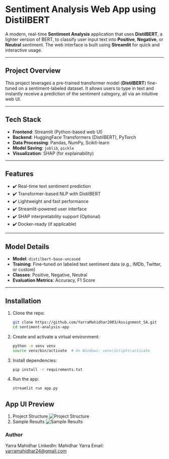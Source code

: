 # Sentiment Analysis Web App using DistilBERT

A modern, real-time **Sentiment Analysis** application that uses **DistilBERT**, a lighter version of BERT, to classify user input text into **Positive**, **Negative**, or **Neutral** sentiment. The web interface is built using **Streamlit** for quick and interactive usage.

---

## Project Overview

This project leverages a pre-trained transformer model (**DistilBERT**) fine-tuned on a sentiment-labeled dataset. It allows users to type in text and instantly receive a prediction of the sentiment category, all via an intuitive web UI.

---

## Tech Stack

- **Frontend**: Streamlit (Python-based web UI)
- **Backend**: HuggingFace Transformers (DistilBERT), PyTorch
- **Data Processing**: Pandas, NumPy, Scikit-learn
- **Model Saving**: `joblib`, `pickle`
- **Visualization**: SHAP (for explainability)

---

## Features

- ✔️ Real-time text sentiment prediction
- ✔️ Transformer-based NLP with DistilBERT
- ✔️ Lightweight and fast performance
- ✔️ Streamlit-powered user interface
- ✔️ SHAP interpretability support (Optional)
- ✔️ Docker-ready (if applicable)

---

## Model Details

- **Model**: `distilbert-base-uncased`
- **Training**: Fine-tuned on labeled text sentiment data (e.g., IMDb, Twitter, or custom)
- **Classes**: Positive, Negative, Neutral
- **Evaluation Metrics**: Accuracy, F1 Score

---

## Installation

1. Clone the repo:
   ```bash
   git clone https://github.com/YarraMahidhar2003/Assignment_SA.git
   cd sentiment-analysis-app
2. Create and activate a virtual environment:
   ```bash
   python -m venv venv
   source venv/bin/activate  # On Windows: venv\Scripts\activate
3. Install dependencies:
   ```bash
   pip install -r requirements.txt
5. Run the app:
   ```bash
   streamlit run app.py
   
## App UI Preview
1. Project Structure
   ![Project Structure](./data/project_structure.png)
2. Sample Results
   ![Sample Results](./screenshots/results_table.png)


### Author
Yarra Mahidhar
LinkedIn: Mahidhar Yarra
Email: yarramahidhar24@gmail.com

